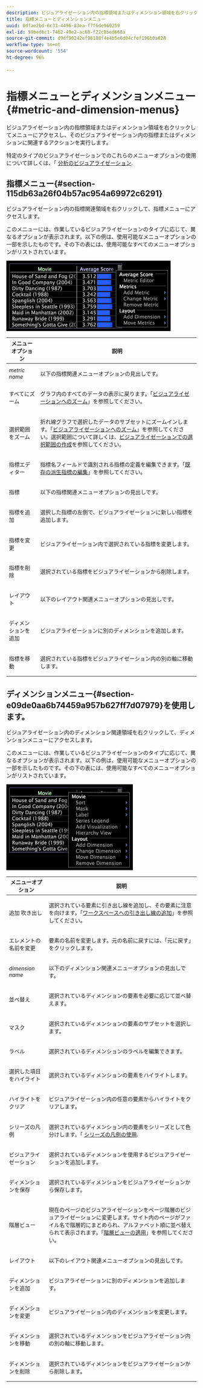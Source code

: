 ```yaml
---
description: ビジュアライゼーション内の指標領域またはディメンション領域を右クリックしてメニューにアクセスし、そのビジュアライゼーション内の指標またはディメンションに関連するアクションを実行します。
title: 指標メニューとディメンションメニュー
uuid: 0dfae2bd-6c33-4496-83ea-f7f6de960259
exl-id: 59bed6c1-74b2-49e2-ac68-f22c8bed668a
source-git-commit: d9df90242ef96188f4e4b5e6d04cfef196b0a628
workflow-type: tm+mt
source-wordcount: '554'
ht-degree: 96%

---
```


# 指標メニューとディメンションメニュー{#metric-and-dimension-menus}

ビジュアライゼーション内の指標領域またはディメンション領域を右クリックしてメニューにアクセスし、そのビジュアライゼーション内の指標またはディメンションに関連するアクションを実行します。

特定のタイプのビジュアライゼーションでのこれらのメニューオプションの使用について詳しくは、「 [分析のビジュアライゼーション](../../../home/c-get-started/c-analysis-vis/c-analysis-vis.md).

## 指標メニュー{#section-115db63a26f04b57ac954a69972c6291}

ビジュアライゼーション内の指標関連領域を右クリックして、指標メニューにアクセスします。

このメニューには、作業しているビジュアライゼーションのタイプに応じて、異なるオプションが表示されます。以下の例は、使用可能なメニューオプションの一部を示したものです。その下の表には、使用可能なすべてのメニューオプションがリストされています。

![](assets/mnu_Metric.png)

<table id="table_81EFAC2D754843DD98C2DDF81A35A2B4"> 
 <thead> 
  <tr> 
   <th colname="col1" class="entry"> メニューオプション </th> 
   <th colname="col2" class="entry"> 説明 </th> 
  </tr> 
 </thead>
 <tbody> 
  <tr> 
   <td colname="col1"> <i>metric name</i> </td> 
   <td colname="col2"> <p>以下の指標関連メニューオプションの見出しです。 </p> </td> 
  </tr> 
  <tr> 
   <td colname="col1"> <p>すべてにズーム </p> </td> 
   <td colname="col2"> <p>グラフ内のすべてのデータの表示に戻ります。「<a href="../../../home/c-get-started/c-vis/c-zoom-vis.md#concept-7e33670bb5344f78a316f1a84cc20530">ビジュアライゼーションへのズーム</a>」を参照してください。 </p> </td> 
  </tr> 
  <tr> 
   <td colname="col1"> <p>選択範囲をズーム </p> </td> 
   <td colname="col2"> <p>折れ線グラフで選択したデータのサブセットにズームインします。「<a href="../../../home/c-get-started/c-vis/c-zoom-vis.md#concept-7e33670bb5344f78a316f1a84cc20530">ビジュアライゼーションへのズーム</a>」を参照してください。選択範囲について詳しくは、<a href="../../../home/c-get-started/c-vis/c-sel-vis/c-sel-vis.md#concept-012870ec22c7476e9afbf3b8b2515746">ビジュアライゼーションでの選択範囲の作成</a>を参照してください。 </p> </td> 
  </tr> 
  <tr> 
   <td colname="col1"> <p>指標エディター </p> </td> 
   <td colname="col2"> <p>指標名フィールドで識別される指標の定義を編集できます。「<a href="../../../home/c-get-started/c-admin-intrf/c-prof-mgr/c-drvd-mtrcs.md#section-db6d924cf4e14bcc8d57cfe1059fc797">既存の派生指標の編集</a>」を参照してください。 </p> </td> 
  </tr> 
  <tr> 
   <td colname="col1"> <p>指標 </p> </td> 
   <td colname="col2"> <p>以下の指標関連メニューオプションの見出しです。 </p> </td> 
  </tr> 
  <tr> 
   <td colname="col1"> <p>指標を追加 </p> </td> 
   <td colname="col2"> <p>選択した指標の左側で、ビジュアライゼーションに新しい指標を追加します。 </p> </td> 
  </tr> 
  <tr> 
   <td colname="col1"> <p>指標を変更 </p> </td> 
   <td colname="col2"> <p>ビジュアライゼーション内で選択されている指標を変更します。 </p> </td> 
  </tr> 
  <tr> 
   <td colname="col1"> <p>指標を削除 </p> </td> 
   <td colname="col2"> <p>選択されている指標をビジュアライゼーションから削除します。 </p> </td> 
  </tr> 
  <tr> 
   <td colname="col1"> <p>レイアウト </p> </td> 
   <td colname="col2"> <p>以下のレイアウト関連メニューオプションの見出しです。 </p> </td> 
  </tr> 
  <tr> 
   <td colname="col1"> <p>ディメンションを追加 </p> </td> 
   <td colname="col2"> <p>ビジュアライゼーションに別のディメンションを追加します。 </p> </td> 
  </tr> 
  <tr> 
   <td colname="col1"> <p>指標を移動 </p> </td> 
   <td colname="col2"> <p>選択されている指標をビジュアライゼーション内の別の軸に移動します。 </p> </td> 
  </tr> 
 </tbody> 
</table>

## ディメンションメニュー{#section-e09de0aa6b74459a957b627ff7d07979}を使用します。

ビジュアライゼーション内のディメンション関連領域を右クリックして、ディメンションメニューにアクセスします。

このメニューには、作業しているビジュアライゼーションのタイプに応じて、異なるオプションが表示されます。以下の例は、使用可能なメニューオプションの一部を示したものです。その下の表には、使用可能なすべてのメニューオプションがリストされています。

![](assets/mnu_Dimension.png)

<table id="table_D8BB675B710B48A783B1C9EB206033E9"> 
 <thead> 
  <tr> 
   <th colname="col1" class="entry"> メニューオプション </th> 
   <th colname="col2" class="entry"> 説明 </th> 
  </tr> 
 </thead>
 <tbody> 
  <tr> 
   <td colname="col1"> <p>追加 吹き出し </p> </td> 
   <td colname="col2"> <p>選択されている要素に引き出し線を追加し、その要素に注意を向けます。「<a href="../../../home/c-get-started/c-vis/c-call-wkspc.md#concept-212b09e763044d938987b4a9c658adc0">ワークスペースへの引き出し線の追加</a>」を参照してください。 </p> </td> 
  </tr> 
  <tr> 
   <td colname="col1"> <p>エレメントの名前を変更 </p> </td> 
   <td colname="col2"> <p>要素の名前を変更します。元の名前に戻すには、「<span class="uicontrol">元に戻す</span>」をクリックします。 </p> </td> 
  </tr> 
  <tr> 
   <td colname="col1"> <p><i>dimension name</i> </p> </td> 
   <td colname="col2"> <p>以下のディメンション関連メニューオプションの見出しです。 </p> </td> 
  </tr> 
  <tr> 
   <td colname="col1"> <p>並べ替え </p> </td> 
   <td colname="col2"> <p>選択されているディメンションの要素を必要に応じて並べ替えます。 </p> </td> 
  </tr> 
  <tr> 
   <td colname="col1"> <p>マスク </p> </td> 
   <td colname="col2"> <p>選択されているディメンションの要素のサブセットを選択します。 </p> </td> 
  </tr> 
  <tr> 
   <td colname="col1"> <p>ラベル </p> </td> 
   <td colname="col2"> <p>選択されているディメンションのラベルを編集できます。 </p> </td> 
  </tr> 
  <tr> 
   <td colname="col1"> <p>選択した項目をハイライト </p> </td> 
   <td colname="col2"> <p>選択されているディメンションの要素をハイライトします。 </p> </td> 
  </tr> 
  <tr> 
   <td colname="col1"> <p>ハイライトをクリア </p> </td> 
   <td colname="col2"> <p>ビジュアライゼーション内の任意の要素からハイライトをクリアします。 </p> </td> 
  </tr> 
  <tr> 
   <td colname="col1"> <p>シリーズの凡例 </p> </td> 
   <td colname="col2"> <p>選択されているディメンション内の要素をシリーズとして色分けします。「 <a href="../../../home/c-get-started/c-analysis-vis/c-tables/c-srs-leg.md#concept-c48042a705524bc4b63cd6f24874cc12"> シリーズの凡例の使用</a>. </p> </td> 
  </tr> 
  <tr> 
   <td colname="col1"> <p>ビジュアライゼーション </p> </td> 
   <td colname="col2"> <p>選択されているディメンションを使用するビジュアライゼーションを追加します。 </p> </td> 
  </tr> 
  <tr> 
   <td colname="col1"> <p>ディメンションを保存 </p> </td> 
   <td colname="col2"> <p>選択されているディメンションをビジュアライゼーションから保存します。 </p> </td> 
  </tr> 
  <tr> 
   <td colname="col1"> <p>階層ビュー </p> </td> 
   <td colname="col2"> <p>現在のページのビジュアライゼーションをページ階層のビジュアライゼーションに変更します。サイト内のページがファイル名で階層的にまとめられ、アルファベット順に並べ替えられて表示されます。「<a href="../../../home/c-get-started/c-analysis-vis/c-tables/c-hier-vews.md#concept-b461183424a841eb94f8143a0eaf9bff">階層ビューの適用</a>」を参照してください。 </p> </td> 
  </tr> 
  <tr> 
   <td colname="col1"> <p>レイアウト </p> </td> 
   <td colname="col2"> <p>以下のレイアウト関連メニューオプションの見出しです。 </p> </td> 
  </tr> 
  <tr> 
   <td colname="col1"> <p>ディメンションを追加 </p> </td> 
   <td colname="col2"> <p>ビジュアライゼーションに別のディメンションを追加します。 </p> </td> 
  </tr> 
  <tr> 
   <td colname="col1"> <p>ディメンションを変更 </p> </td> 
   <td colname="col2"> <p>ビジュアライゼーション内のディメンションを変更します。 </p> </td> 
  </tr> 
  <tr> 
   <td colname="col1"> <p>ディメンションを移動 </p> </td> 
   <td colname="col2"> <p>選択されているディメンションをビジュアライゼーション内の別の軸に移動します。 </p> </td> 
  </tr> 
  <tr> 
   <td colname="col1"> <p>ディメンションを削除 </p> </td> 
   <td colname="col2"> <p>選択されているディメンションをビジュアライゼーションから削除します。 </p> </td> 
  </tr> 
 </tbody> 
</table>
